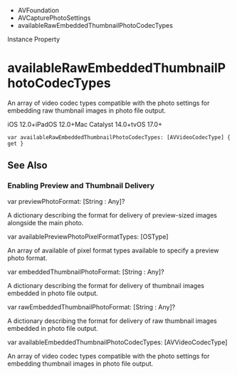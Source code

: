 

- AVFoundation
- AVCapturePhotoSettings
-  availableRawEmbeddedThumbnailPhotoCodecTypes 

Instance Property

# availableRawEmbeddedThumbnailPhotoCodecTypes

An array of video codec types compatible with the photo settings for embedding raw thumbnail images in photo file output.

iOS 12.0+iPadOS 12.0+Mac Catalyst 14.0+tvOS 17.0+

``` source
var availableRawEmbeddedThumbnailPhotoCodecTypes: [AVVideoCodecType] { get }
```

## See Also

### Enabling Preview and Thumbnail Delivery

var previewPhotoFormat: [String : Any]?

A dictionary describing the format for delivery of preview-sized images alongside the main photo.

var availablePreviewPhotoPixelFormatTypes: [OSType]

An array of available of pixel format types available to specify a preview photo format.

var embeddedThumbnailPhotoFormat: [String : Any]?

A dictionary describing the format for delivery of thumbnail images embedded in photo file output.

var rawEmbeddedThumbnailPhotoFormat: [String : Any]?

A dictionary describing the format for delivery of raw thumbnail images embedded in photo file output.

var availableEmbeddedThumbnailPhotoCodecTypes: [AVVideoCodecType]

An array of video codec types compatible with the photo settings for embedding thumbnail images in photo file output.

